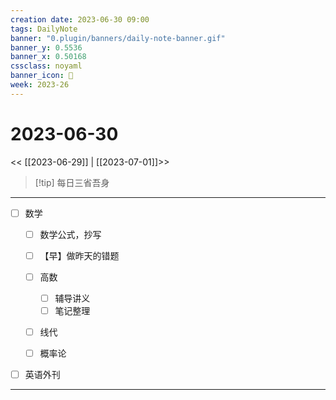 ```yaml
---
creation date: 2023-06-30 09:00
tags: DailyNote
banner: "0.plugin/banners/daily-note-banner.gif"
banner_y: 0.5536
banner_x: 0.50168
cssclass: noyaml
banner_icon: 💌
week: 2023-26
---
```


# 2023-06-30

<< [[2023-06-29]] | [[2023-07-01]]>>


> [!tip] 每日三省吾身
> 

---

- [ ] 数学
	- [ ] 数学公式，抄写
	- [ ] 【早】做昨天的错题
	- [ ] 高数
		- [ ] 辅导讲义
		- [ ] 笔记整理
	- [ ] 线代
	- [ ] 概率论


- [ ] 英语外刊

---


